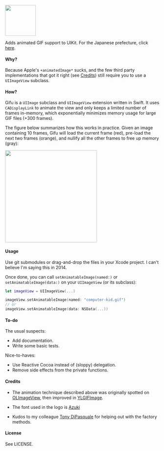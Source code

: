 <img src="https://dl.dropboxusercontent.com/u/148921/logo.svg" width="100" />

Adds animated GIF support to UIKit. For the Japanese prefecture, click [here](https://goo.gl/maps/CCeAc).

#### Why?
Because Apple's `+animatedImage*` sucks, and the few third party implementations that
got it right (see [Credits](#credits)) still require you to use a `UIImageView` subclass.

#### How?

Gifu is a `UIImage` subclass and `UIImageView` extension written in Swift.
It uses `CADisplayLink` to animate the view and only keeps a limited number of
frames in-memory, which exponentially minimizes memory usage for large GIF files (+300
frames).

The figure below summarizes how this works in practice. Given an image
containing 10 frames, Gifu will load the current frame (red), pre-load the next two frames (orange),
and nullify all the other frames to free up memory (gray):

<img src="https://dl.dropboxusercontent.com/u/148921/figure.gif" width="300" />


#### Usage

Use git submodules or drag-and-drop the files in your Xcode project. I can't
believe I'm saying this in 2014.

Once done, you can call `setAnimatableImage(named:)` or
`setAnimatableImage(data:)` on your `UIImageView` (or its subclass):

```swift
let imageView = UIImageView(...)

imageView.setAnimatableImage(named: "computer-kid.gif")
// or
imageView.setAnimatableImage(data: NSData(...))
```

#### To-do

The usual suspects:

- Add documentation.
- Write some basic tests.

Nice-to-haves:

- Use Reactive Cocoa instead of (sloppy) delegation.
- Remove side effects from the private functions.

#### Credits

- The animation technique described above was originally spotted on
[OLImageView](https://github.com/ondalabs/OLImageView), then improved in [YLGIFImage](https://github.com/liyong03/YLGIFImage).

- The font used in the logo is [Azuki](http://www.myfonts.com/fonts/bluevinyl/azuki/)

- Kudos to my colleague [Tony DiPasquale](https://github.com/tonyd256) for helping out with the factory methods.

#### License

See LICENSE.
